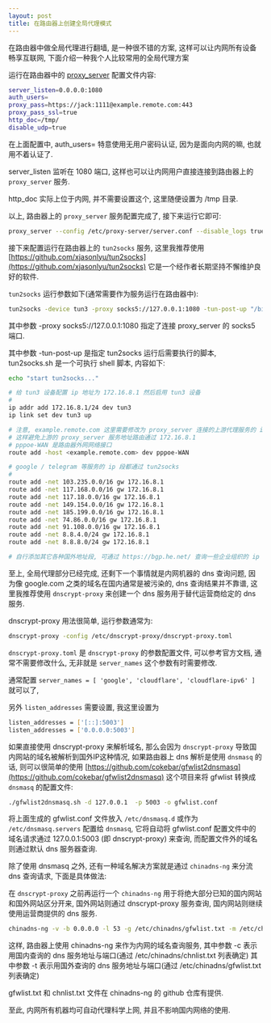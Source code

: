 ```yaml
---
layout: post
title: 在路由器上创建全局代理模式
---
```


在路由器中做全局代理进行翻墙, 是一种很不错的方案, 这样可以让内网所有设备畅享互联网, 下面介绍一种我个人比较常用的全局代理方案

运行在路由器中的 [proxy_server](https://github.com/Jackarain/proxy) 配置文件内容:

``` bash
server_listen=0.0.0.0:1080
auth_users=
proxy_pass=https://jack:1111@example.remote.com:443
proxy_pass_ssl=true
http_doc=/tmp/
disable_udp=true
```

在上面配置中, auth_users= 特意使用无用户密码认证, 因为是面向内网的嘛, 也就用不着认证了.

server_listen 监听在 1080 端口, 这样也可以让内网用户直接连接到路由器上的 `proxy_server` 服务.

http_doc 实际上位于内网, 并不需要设置这个, 这里随便设置为 /tmp 目录.

以上, 路由器上的 `proxy_server` 服务配置完成了, 接下来运行它即可:

``` bash
proxy_server --config /etc/proxy-server/server.conf --disable_logs true
```

接下来配置运行在路由器上的 `tun2socks` 服务, 这里我推荐使用 [https://github.com/xjasonlyu/tun2socks](https://github.com/xjasonlyu/tun2socks)
它是一个经作者长期坚持不懈维护良好的软件.

`tun2socks` 运行参数如下(通常需要作为服务运行在路由器中):

``` bash
tun2socks -device tun3 -proxy socks5://127.0.0.1:1080 -tun-post-up "/bin/sh /etc/tun2socks/tun2socks.sh"
```

其中参数 -proxy socks5://127.0.0.1:1080 指定了连接 proxy_server 的 socks5 端口.

其中参数 -tun-post-up 是指定 tun2socks 运行后需要执行的脚本, tun2socks.sh 是一个可执行 shell 脚本, 内容如下:

``` bash
echo "start tun2socks..."

# 给 tun3 设备配置 ip 地址为 172.16.8.1 然后启用 tun3 设备
#
ip addr add 172.16.8.1/24 dev tun3
ip link set dev tun3 up

# 注意, example.remote.com 这里需要修改为 proxy_server 连接的上游代理服务的 ip
# 这样避免上游的 proxy_server 服务地址路由通过 172.16.8.1
# pppoe-WAN 是路由器外网网络接口
route add -host <example.remote.com> dev pppoe-WAN

# google / telegram 等服务的 ip 段都通过 tun2socks
#
route add -net 103.235.0.0/16 gw 172.16.8.1
route add -net 117.168.0.0/16 gw 172.16.8.1
route add -net 117.18.0.0/16 gw 172.16.8.1
route add -net 149.154.0.0/16 gw 172.16.8.1
route add -net 185.199.0.0/16 gw 172.16.8.1
route add -net 74.86.0.0/16 gw 172.16.8.1
route add -net 91.108.0.0/16 gw 172.16.8.1
route add -net 8.8.4.0/24 gw 172.16.8.1
route add -net 8.8.8.0/24 gw 172.16.8.1

# 自行添加其它各种国外地址段, 可通过 https://bgp.he.net/ 查询一些企业组织的 ip 段然后添加至此...

```

至上, 全局代理部分已经完成, 还剩下一个事情就是内网机器的 dns 查询问题, 因为像 google.com 之类的域名在国内通常是被污染的, dns 查询结果并不靠谱, 这里我推荐使用 `dnscrypt-proxy` 来创建一个 dns 服务用于替代运营商给定的 dns 服务.

dnscrypt-proxy 用法很简单, 运行参数通常为:

``` bash
dnscrypt-proxy -config /etc/dnscrypt-proxy/dnscrypt-proxy.toml
```

`dnscrypt-proxy.toml` 是 `dnscrypt-proxy` 的参数配置文件, 可以参考官方文档, 通常不需要修改什么, 无非就是 `server_names` 这个参数有时需要修改.

通常配置 `server_names = [ 'google', 'cloudflare', 'cloudflare-ipv6' ]` 就可以了,

另外 `listen_addresses` 需要设置, 我这里设置为

``` bash
listen_addresses = ['[::]:5003']
listen_addresses = ['0.0.0.0:5003']
```

如果直接使用 dnscrypt-proxy 来解析域名, 那么会因为 `dnscrypt-proxy` 导致国内网站的域名被解析到国外IP这种情况, 如果路由器上 dns 解析是使用 `dnsmasq` 的话, 则可以很简单的使用 [https://github.com/cokebar/gfwlist2dnsmasq](https://github.com/cokebar/gfwlist2dnsmasq) 这个项目来将 gfwlist 转换成 `dnsmasq` 的配置文件:

``` bash
./gfwlist2dnsmasq.sh -d 127.0.0.1  -p 5003 -o gfwlist.conf
```

将上面生成的 gfwlist.conf 文件放入 `/etc/dnsmasq.d` 或作为 `/etc/dnsmasq.servers` 配置给 `dnsmasq`, 它将自动将 gfwlist.conf 配置文件中的域名请求通过 127.0.0.1:5003 (即 dnscrypt-proxy) 来查询, 而配置文件外的域名则通过默认 dns 服务器查询.

除了使用 dnsmasq 之外, 还有一种域名解决方案就是通过 `chinadns-ng` 来分流 dns 查询请求, 下面是具体做法:

在 `dnscrypt-proxy` 之前再运行一个 `chinadns-ng` 用于将绝大部分已知的国内网站和国外网站区分开来, 国外网站则通过 dnscrypt-proxy 服务查询, 国内网站则继续使用运营商提供的 dns 服务.

``` bash
chinadns-ng -v -b 0.0.0.0 -l 53 -g /etc/chinadns/gfwlist.txt -m /etc/chinadns/chnlist.txt -c 国内dns服务IP#53 -t 127.0.0.1#5003
```

这样, 路由器上使用 chinadns-ng 来作为内网的域名查询服务, 其中参数 -c 表示用国内查询的 dns 服务地址与端口(通过 /etc/chinadns/chnlist.txt 列表确定)
其中参数 -t 表示用国外查询的 dns 服务地址与端口(通过 /etc/chinadns/gfwlist.txt 列表确定)

gfwlist.txt 和 chnlist.txt 文件在 chinadns-ng 的 github 仓库有提供.

至此, 内网所有机器均可自动代理科学上网, 并且不影响国内网络的使用.
